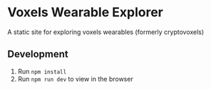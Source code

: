 # Voxels Wearable Explorer

A static site for exploring voxels wearables (formerly cryptovoxels)

## Development

1. Run `npm install`
2. Run `npm run dev` to view in the browser
